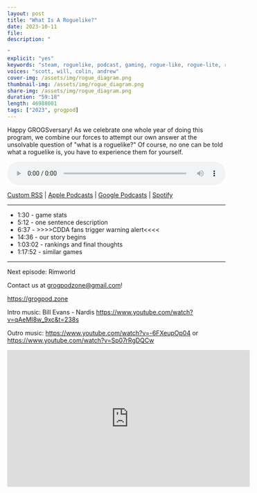 ```yaml
---
layout: post
title: "What Is A Roguelike?"
date: 2023-10-11
file: 
description: "

"
explicit: "yes" 
keywords: "steam, roguelike, podcast, gaming, rogue-like, rogue-lite, roguelite"
voices: "scott, will, colin, andrew"
cover-img: /assets/img/rogue_diagram.png
thumbnail-img: /assets/img/rogue_diagram.png
share-img: /assets/img/rogue_diagram.png
duration: "59:18"
length: 46988001 
tags: ["2023", grogpod]
---
```


Happy GROGSversary! As we celebrate one whole year of doing this program, we combine our forces to attempt our own answer at the unsolvable question of "what is a roguelike?" Of course, no one can be told what a roguelike is, you have to experience them for yourself. 

<div class="container">
  <audio controls style="width: 100%;">
    <source src="https://grogpod.s3.us-west-2.amazonaws.com/xxxxxx" type="audio/mpeg">
  </audio>
</div>

[Custom RSS](https://grogpod.zone/feed.xml) | [Apple Podcasts](https://podcasts.apple.com/us/podcast/grogpod/id1650474911) | [Google Podcasts](https://podcasts.google.com/feed/aHR0cHM6Ly9ncm9ncG9kLnpvbmUvZmVlZC54bWw) | [Spotify](https://open.spotify.com/show/655SEhPUWIC77oO3hILe0b)

---

* 1:30 - game stats
* 5:12 - one sentence description
* 6:37 - >>>>CDDA fans trigger warning alert<<<<
* 14:36 - our story begins
* 1:03:02 - rankings and final thoughts
* 1:17:52 - similar games

---


Next episode: Rimworld

Contact us at grogpodzone@gmail.com!

https://grogpod.zone

Intro music: Bill Evans - Nardis https://www.youtube.com/watch?v=qAeMI8w_9xc&t=238s

Outro music: https://www.youtube.com/watch?v=-6FXeupOp04 or https://www.youtube.com/watch?v=Sp07rRgDQCw

<div class="embed-responsive embed-responsive-16by9">
<iframe width="560" height="315" src="https://www.youtube.com/embed/xxxx" title="YouTube video player" frameborder="0" allow="accelerometer; autoplay; clipboard-write; encrypted-media; gyroscope; picture-in-picture" allowfullscreen></iframe>
</div>

